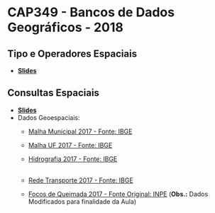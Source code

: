 # CAP349 - Bancos de Dados Geográficos - 2018

## Tipo e Operadores Espaciais

- **[Slides](https://github.com/gqueiroz/cap349/blob/master/2018/tipos-e-operadores-espaciais.pdf)**

## Consultas Espaciais

- **[Slides](https://github.com/gqueiroz/cap349/blob/master/2018/consultas-espaciais.pdf)**
- Dados Geoespaciais:
  - [Malha Municipal 2017 - Fonte: IBGE](http://servicodados.ibge.gov.br/Download/Download.ashx?u=geoftp.ibge.gov.br/organizacao_do_territorio/malhas_territoriais/malhas_municipais/municipio_2017/Brasil/BR/br_municipios.zip)<br>

  - [Malha UF 2017 - Fonte: IBGE](http://servicodados.ibge.gov.br/Download/Download.ashx?u=geoftp.ibge.gov.br/organizacao_do_territorio/malhas_territoriais/malhas_municipais/municipio_2017/Brasil/BR/br_unidades_da_federacao.zip)<br>

  - [Hidrografia 2017 - Fonte: IBGE](http://servicodados.ibge.gov.br/Download/Download.ashx?u=geoftp.ibge.gov.br/cartas_e_mapas/bases_cartograficas_continuas/bc250/versao2017/shapefile/Hidrografia_v2017.zip)<br><br>

  - [Rede Transporte 2017 - Fonte: IBGE](http://servicodados.ibge.gov.br/Download/Download.ashx?u=geoftp.ibge.gov.br/cartas_e_mapas/bases_cartograficas_continuas/bc250/versao2017/shapefile/Transporte_v2017.zip)<br>
  
  - [Focos de Queimada 2017 - Fonte Original: INPE](https://github.com/gqueiroz/cap394/blob/master/2018/class-02/dados/focos_2017.zip) (**Obs.:** Dados Modificados para finalidade da Aula)
  